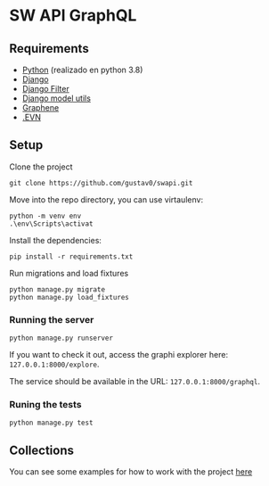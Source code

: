 # SW API GraphQL

## Requirements
* [Python](https://www.python.org/) (realizado en python 3.8)
* [Django](https://github.com/django/django)
* [Django Filter](https://github.com/carltongibson/django-filter)
* [Django model utils](https://github.com/jazzband/django-model-utils)
* [Graphene](https://github.com/graphql-python/graphene-django)
* [.EVN](https://github.com/theskumar/python-dotenv)

## Setup

Clone the project
```
git clone https://github.com/gustav0/swapi.git
```

Move into the repo directory, you can use virtaulenv:

```
python -m venv env
.\env\Scripts\activat
```
Install the dependencies:
```
pip install -r requirements.txt
```

Run migrations and load fixtures
```
python manage.py migrate
python manage.py load_fixtures
```

### Running the server
```
python manage.py runserver
```
If you want to check it out, access the graphi explorer here: `127.0.0.1:8000/explore`.

The service should be available in the URL: `127.0.0.1:8000/graphql`.

### Runing the tests
```
python manage.py test
```
## Collections
You can see some examples for how to work with the project [here](https://go.postman.co/workspace/LQN~f2f87426-0503-4c6e-8978-02bd1b658314/collection/7532490-9aeec079-2472-4760-b7d5-a654f781d832?action=share&creator=7532490)
